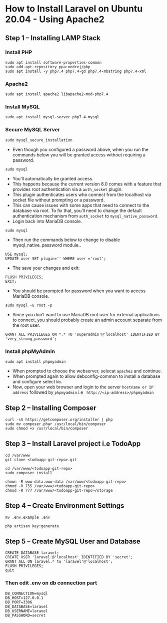 
# How to Install Laravel on Ubuntu 20.04 - Using Apache2

## Step 1 – Installing LAMP Stack

### Install PHP

```
sudo apt install software-properties-common
sudo add-apt-repository ppa:ondrej/php
sudo apt install -y php7.4 php7.4-gd php7.4-mbstring php7.4-xml
```

### Apache2

```
sudo apt install apache2 libapache2-mod-php7.4
```

### Install MySQL

```
sudo apt install mysql-server php7.4-mysql
```

### Secure MySQL Server

```
sudo mysql_secure_installation
```

- Even though you configured a password above, when you run the commands below you will be granted access without requiring a password.

```
sudo mysql
```

- You’ll automatically be granted access.
- This happens because the current version 8.0 comes with a feature that provides root authentication via a ``auth_socket`` plugin.
- This plugin authenticates users who connect from the localhost via socket file without prompting or a password.
- This can cause issues with some apps that need to connect to the database via root. To fix that, you’ll need to change the default authentication mechanism from ``auth_socket`` to ``mysql_native_password``.
- Login back into MariaDB console.

```
sudo mysql
```

- Then run the commands below to change to disable mysql_native_password module..

```
USE mysql;
UPDATE user SET plugin='' WHERE user ='root';
```

- The save your changes and exit:

```
FLUSH PRIVILEGES;
EXIT;
```

- You should be prompted for password when you want to access MariaDB console.

```
sudo mysql -u root -p
```

- Since you don’t want to use MariaDB root user for external applications to connect, you should probably create an admin account separate from the root user.

```
GRANT ALL PRIVILEGES ON *.* TO 'superadmin'@'localhost' IDENTIFIED BY 'very_strong_password';
```

### Install phpMyAdmin

```
sudo apt install phpmyadmin
```

- When prompted to choose the webserver, selecat ``apache2`` and continue.
- When prompted again to allow debconfig-common to install a database and configure select ``No``.
- Now, open your web browser and login to the server ``hostname or IP address`` followed by ``phpmyadmin`` i.e `` http://<ip-address>/phpmyadmin``

## Step 2 – Installing Composer

```
curl -sS https://getcomposer.org/installer | php
sudo mv composer.phar /usr/local/bin/composer
sudo chmod +x /usr/local/bin/composer
```

## Step 3 – Install Laravel project i.e TodoApp

```
cd /var/www
git clone <todoapp-git-repo>.git
```

```
cd /var/www/<todoapp-git-repo>
sudo composer install
```

```
chown -R www-data.www-data /var/www/<todoapp-git-repo>
chmod -R 755 /var/www/<todoapp-git-repo>
chmod -R 777 /var/www/<todoapp-git-repo>/storage
```

## Step 4 – Create Environment Settings

```
mv .env.example .env
```

```
php artisan key:generate
```

## Step 5 – Create MySQL User and Database

```
CREATE DATABASE laravel;
CREATE USER 'laravel'@'localhost' IDENTIFIED BY 'secret';
GRANT ALL ON laravel.* to 'laravel'@'localhost';
FLUSH PRIVILEGES;
quit
```

### Then edit .env on db connection part

```
DB_CONNECTION=mysql
DB_HOST=127.0.0.1
DB_PORT=3306
DB_DATABASE=laravel
DB_USERNAME=laravel
DB_PASSWORD=secret
```

